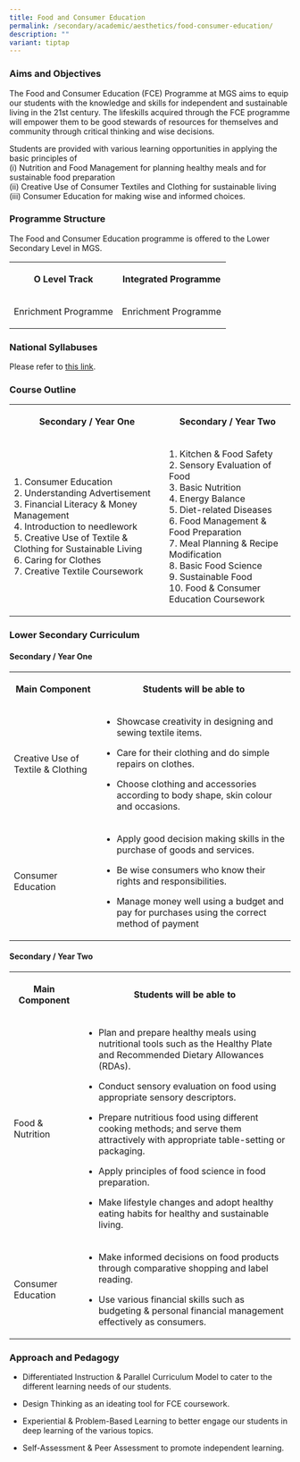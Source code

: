 ```yaml
---
title: Food and Consumer Education
permalink: /secondary/academic/aesthetics/food-consumer-education/
description: ""
variant: tiptap
---
```

<h3>Aims and Objectives</h3><p>The Food and Consumer Education (FCE) Programme at MGS aims to equip our students with the knowledge and skills for independent and sustainable living in the 21st century. The lifeskills acquired through the FCE programme will empower them to be good stewards of resources for themselves and community through critical thinking and wise decisions.</p><p>Students are provided with various learning opportunities in applying the basic principles of<br>(i) Nutrition and Food Management for planning healthy meals and for sustainable food preparation<br>(ii) Creative Use of Consumer Textiles and Clothing for sustainable living<br>(iii) Consumer Education for making wise and informed choices.</p><h3>Programme Structure</h3><p>The Food and Consumer Education programme is offered to the Lower Secondary Level in MGS.</p><table><tbody><tr><th rowspan="1" colspan="1"><p>O Level Track</p></th><th rowspan="1" colspan="1"><p>Integrated Programme</p></th></tr><tr><td rowspan="1" colspan="1"><p>Enrichment Programme</p></td><td rowspan="1" colspan="1"><p>Enrichment Programme</p></td></tr></tbody></table><h3>National Syllabuses</h3><p>Please refer to&nbsp;<a href="https://www.moe.gov.sg/secondary/courses/express/electives#subjects" rel="noopener noreferrer nofollow" target="_blank">this link</a>.</p><h3>Course Outline</h3><table><tbody><tr><th rowspan="1" colspan="1"><p>Secondary / Year One</p></th><th rowspan="1" colspan="1"><p>Secondary / Year Two</p></th></tr><tr><td rowspan="1" colspan="1"><p>1. Consumer Education<br>2. Understanding Advertisement<br>3. Financial Literacy &amp; Money Management<br>4. Introduction to needlework<br>5. Creative Use of Textile &amp; Clothing for Sustainable Living<br>6. Caring for Clothes<br>7. Creative Textile Coursework<br></p></td><td rowspan="1" colspan="1"><p>1. Kitchen &amp; Food Safety<br>2. Sensory Evaluation of Food<br>3. Basic Nutrition<br>4. Energy Balance<br>5. Diet-related Diseases<br>6. Food Management &amp; Food Preparation<br>7. Meal Planning &amp; Recipe Modification<br>8. Basic Food Science<br>9. Sustainable Food<br>10. Food &amp; Consumer Education Coursework<br></p></td></tr></tbody></table><h3>Lower Secondary Curriculum</h3><h4>Secondary / Year One</h4><table><tbody><tr><th rowspan="1" colspan="1"><p>Main Component</p></th><th rowspan="1" colspan="1"><p>Students will be able to</p></th></tr><tr><td rowspan="1" colspan="1"><p>Creative Use of Textile &amp; Clothing</p></td><td rowspan="1" colspan="1"><ul data-tight="true" class="tight"><li><p>Showcase creativity in designing and sewing textile items.</p></li><li><p>Care for their clothing and do simple repairs on clothes.</p></li><li><p>Choose clothing and accessories according to body shape, skin colour and occasions.<br></p></li></ul></td></tr><tr><td rowspan="1" colspan="1"><p>Consumer Education</p></td><td rowspan="1" colspan="1"><ul data-tight="true" class="tight"><li><p>Apply good decision making skills in the purchase of goods and services.</p></li><li><p>Be wise consumers who know their rights and responsibilities.</p></li><li><p>Manage money well using a budget and pay for purchases using the correct method of payment</p></li></ul></td></tr></tbody></table><h4>Secondary / Year Two</h4><table><tbody><tr><th rowspan="1" colspan="1"><p>Main Component</p></th><th rowspan="1" colspan="1"><p>Students will be able to</p></th></tr><tr><td rowspan="1" colspan="1"><p>Food &amp; Nutrition</p></td><td rowspan="1" colspan="1"><ul data-tight="true" class="tight"><li><p>Plan and prepare healthy meals using nutritional tools such as the Healthy Plate and Recommended Dietary Allowances (RDAs). </p></li><li><p>Conduct sensory evaluation on food using appropriate sensory descriptors.</p></li><li><p>Prepare nutritious food using different cooking methods; and serve them attractively with appropriate table-setting or packaging.</p></li><li><p>Apply principles of food science in food preparation.</p></li><li><p>Make lifestyle changes and adopt healthy eating habits for healthy and sustainable living.</p></li></ul></td></tr><tr><td rowspan="1" colspan="1"><p>Consumer Education</p></td><td rowspan="1" colspan="1"><ul data-tight="true" class="tight"><li><p>Make informed decisions on food products through comparative shopping and label reading. </p></li><li><p>Use various financial skills such as budgeting &amp; personal financial management effectively as consumers.</p></li></ul></td></tr></tbody></table><h3>Approach and Pedagogy</h3><ul data-tight="true" class="tight"><li><p>Differentiated Instruction &amp; Parallel Curriculum Model to cater to the different learning needs of our students.</p></li><li><p>Design Thinking as an ideating tool for FCE coursework.</p></li><li><p>Experiential &amp; Problem-Based Learning to better engage our students in deep learning of the various topics.</p></li><li><p>Self-Assessment &amp; Peer Assessment to promote independent learning.</p></li></ul><p></p>